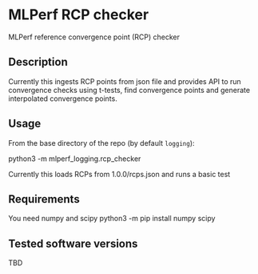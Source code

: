 # MLPerf RCP checker

MLPerf reference convergence point (RCP) checker

## Description

Currently this ingests RCP points from json file and provides API
to run convergence checks using t-tests, find convergence points
and generate interpolated convergence points.

## Usage

From the base directory of the repo (by default `logging`):

python3 -m mlperf_logging.rcp_checker

Currently this loads RCPs from 1.0.0/rcps.json and runs a basic test

## Requirements

You need numpy and scipy
python3 -m pip install numpy scipy

## Tested software versions

TBD


